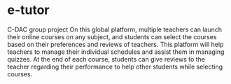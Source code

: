 # e-tutor
C-DAC group project
On this global platform, multiple teachers can launch their
online courses on any subject, and students can select the
courses based on their preferences and reviews of teachers. This
platform will help teachers to manage their individual schedules
and assist them in managing quizzes. At the end of each course,
students can give reviews to the teacher regarding their
performance to help other students while selecting courses.

